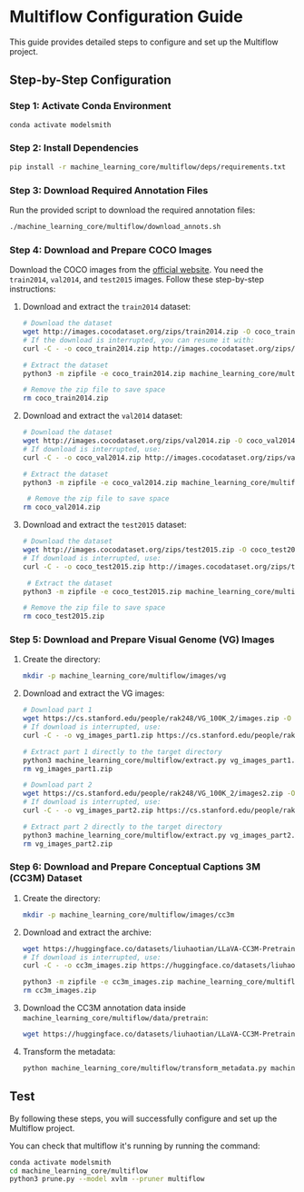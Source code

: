 # Multiflow Configuration Guide

This guide provides detailed steps to configure and set up the Multiflow project.

## Step-by-Step Configuration

### Step 1: Activate Conda Environment

```bash
conda activate modelsmith
```

### Step 2: Install Dependencies

```bash
pip install -r machine_learning_core/multiflow/deps/requirements.txt
```

### Step 3: Download Required Annotation Files

Run the provided script to download the required annotation files:

```bash
./machine_learning_core/multiflow/download_annots.sh
```

### Step 4: Download and Prepare COCO Images

Download the COCO images from the [official website](https://cocodataset.org/#download). You need the `train2014`, `val2014`, and `test2015` images. Follow these step-by-step instructions:

1. Download and extract the `train2014` dataset:

   ```bash
   # Download the dataset
   wget http://images.cocodataset.org/zips/train2014.zip -O coco_train2014.zip
   # If the download is interrupted, you can resume it with:
   curl -C - -o coco_train2014.zip http://images.cocodataset.org/zips/train2014.zip

   # Extract the dataset
   python3 -m zipfile -e coco_train2014.zip machine_learning_core/multiflow/images/coco

   # Remove the zip file to save space
   rm coco_train2014.zip
   ```

2. Download and extract the `val2014` dataset:

   ```bash
   # Download the dataset
   wget http://images.cocodataset.org/zips/val2014.zip -O coco_val2014.zip
   # If download is interrupted, use:
   curl -C - -o coco_val2014.zip http://images.cocodataset.org/zips/val2014.zip

   # Extract the dataset
   python3 -m zipfile -e coco_val2014.zip machine_learning_core/multiflow/images/coco

    # Remove the zip file to save space
   rm coco_val2014.zip
   ```

3. Download and extract the `test2015` dataset:

   ```bash
   # Download the dataset
   wget http://images.cocodataset.org/zips/test2015.zip -O coco_test2015.zip
   # If download is interrupted, use:
   curl -C - -o coco_test2015.zip http://images.cocodataset.org/zips/test2015.zip

    # Extract the dataset
   python3 -m zipfile -e coco_test2015.zip machine_learning_core/multiflow/images/coco

   # Remove the zip file to save space
   rm coco_test2015.zip
   ```

### Step 5: Download and Prepare Visual Genome (VG) Images

1. Create the directory:

   ```bash
   mkdir -p machine_learning_core/multiflow/images/vg
   ```

2. Download and extract the VG images:

   ```bash
   # Download part 1
   wget https://cs.stanford.edu/people/rak248/VG_100K_2/images.zip -O vg_images_part1.zip
   # If download is interrupted, use:
   curl -C - -o vg_images_part1.zip https://cs.stanford.edu/people/rak248/VG_100K_2/images.zip

   # Extract part 1 directly to the target directory
   python3 machine_learning_core/multiflow/extract.py vg_images_part1.zip machine_learning_core/multiflow/images/vg
   rm vg_images_part1.zip

   # Download part 2
   wget https://cs.stanford.edu/people/rak248/VG_100K_2/images2.zip -O vg_images_part2.zip
   # If download is interrupted, use:
   curl -C - -o vg_images_part2.zip https://cs.stanford.edu/people/rak248/VG_100K_2/images2.zip

   # Extract part 2 directly to the target directory
   python3 machine_learning_core/multiflow/extract.py vg_images_part2.zip machine_learning_core/multiflow/images/vg
   rm vg_images_part2.zip
   ```

### Step 6: Download and Prepare Conceptual Captions 3M (CC3M) Dataset

1. Create the directory:

   ```bash
   mkdir -p machine_learning_core/multiflow/images/cc3m
   ```

2. Download and extract the archive:

   ```bash
   wget https://huggingface.co/datasets/liuhaotian/LLaVA-CC3M-Pretrain-595K/resolve/main/images.zip -O cc3m_images.zip
   # If download is interrupted, use:
   curl -C - -o cc3m_images.zip https://huggingface.co/datasets/liuhaotian/LLaVA-CC3M-Pretrain-595K/resolve/main/images.zip

   python3 -m zipfile -e cc3m_images.zip machine_learning_core/multiflow/images/cc3m
   rm cc3m_images.zip
   ```

3. Download the CC3M annotation data inside `machine_learning_core/multiflow/data/pretrain`:

   ```bash
   wget https://huggingface.co/datasets/liuhaotian/LLaVA-CC3M-Pretrain-595K/resolve/main/metadata.json -O machine_learning_core/multiflow/data/pretrain/metadata.json
   ```

4. Transform the metadata:

   ```bash
   python machine_learning_core/multiflow/transform_metadata.py machine_learning_core/multiflow/data/pretrain/metadata.json machine_learning_core/multiflow/data/pretrain/cc3m_pretrain.json cc3m
   ```

## Test

By following these steps, you will successfully configure and set up the Multiflow project.

You can check that multiflow it's running by running the command:

```bash
conda activate modelsmith
cd machine_learning_core/multiflow
python3 prune.py --model xvlm --pruner multiflow
```
